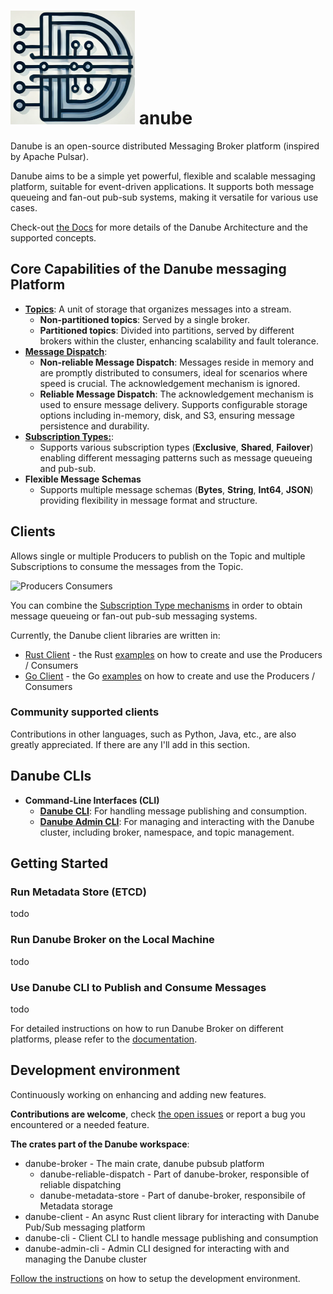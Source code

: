 # ![D from Danube](D_from_Danube.png)  anube

Danube is an open-source distributed Messaging Broker platform (inspired by Apache Pulsar).

Danube aims to be a simple yet powerful, flexible and scalable messaging platform, suitable for event-driven applications. It supports both message queueing and fan-out pub-sub systems, making it versatile for various use cases.

Check-out [the Docs](https://danube-docs.dev-state.com/) for more details of the Danube Architecture and the supported concepts.

## Core Capabilities of the Danube messaging Platform

* [**Topics**](https://danube-docs.dev-state.com/architecture/topics/): A unit of storage that organizes messages into a stream.
  * **Non-partitioned topics**: Served by a single broker.
  * **Partitioned topics**: Divided into partitions, served by different brokers within the cluster, enhancing scalability and fault tolerance.
* [**Message Dispatch**](https://danube-docs.dev-state.com/architecture/dispatch_strategy/):
  * **Non-reliable Message Dispatch**: Messages reside in memory and are promptly distributed to consumers, ideal for scenarios where speed is crucial. The acknowledgement mechanism is ignored.
  * **Reliable Message Dispatch**: The acknowledgement mechanism is used to ensure message delivery. Supports configurable storage options including in-memory, disk, and S3, ensuring message persistence and durability.
* [**Subscription Types:**](https://danube-docs.dev-state.com/architecture/subscriptions/):
  * Supports various subscription types (**Exclusive**, **Shared**, **Failover**) enabling different messaging patterns such as message queueing and pub-sub.
* **Flexible Message Schemas**
  * Supports multiple message schemas (**Bytes**, **String**, **Int64**, **JSON**) providing flexibility in message format and structure.

## Clients

Allows single or multiple Producers to publish on the Topic and multiple Subscriptions to consume the messages from the Topic.

![Producers  Consumers](https://danube-docs.dev-state.com/architecture/img/producers_consumers.png "Producers Consumers")

You can combine the [Subscription Type mechanisms](https://danube-docs.dev-state.com/architecture/Queuing_PubSub_messaging/) in order to obtain message queueing or fan-out pub-sub messaging systems.

Currently, the Danube client libraries are written in:

* [Rust Client](https://crates.io/crates/danube-client) - the Rust [examples](danube-client/examples/) on how to create and use the Producers / Consumers
* [Go Client](https://pkg.go.dev/github.com/danrusei/danube-go) - the Go [examples](https://github.com/danrusei/danube-go/tree/main/examples) on how to create and use the Producers / Consumers

### Community supported clients

Contributions in other languages, such as Python, Java, etc., are also greatly appreciated. If there are any I'll add in this section.

## Danube CLIs

* **Command-Line Interfaces (CLI)**
  * [**Danube CLI**](https://github.com/danube-messaging/danube/tree/main/danube-cli): For handling message publishing and consumption.
  * [**Danube Admin CLI**](https://github.com/danube-messaging/danube/tree/main/danube-admin-cli): For managing and interacting with the Danube cluster, including broker, namespace, and topic management.

## Getting Started

### Run Metadata Store (ETCD)

todo

### Run Danube Broker on the Local Machine

todo

### Use Danube CLI to Publish and Consume Messages

todo

For detailed instructions on how to run Danube Broker on different platforms, please refer to the [documentation](https://danube-docs.dev-state.com/).

## Development environment

Continuously working on enhancing and adding new features.

**Contributions are welcome**, check [the open issues](https://github.com/danube-messaging/danube/issues) or report a bug you encountered or a needed feature.

**The crates part of the Danube workspace**:

* danube-broker - The main crate, danube pubsub platform
  * danube-reliable-dispatch - Part of danube-broker, responsible of reliable dispatching
  * danube-metadata-store - Part of danube-broker, responsibile of Metadata storage
* danube-client - An async Rust client library for interacting with Danube Pub/Sub messaging platform
* danube-cli - Client CLI to handle message publishing and consumption
* danube-admin-cli - Admin CLI designed for interacting with and managing the Danube cluster

[Follow the instructions](https://danube-docs.dev-state.com/development/dev_environment/) on how to setup the development environment.
